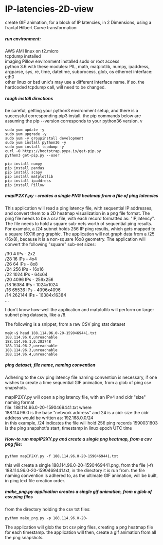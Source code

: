 # IP-latencies-2D-view
create GIF animation, for a block of IP latencies, in 2 Dimensions, using a fractal Hilbert Curve transformation

##### run environment:
AWS AMI linux on t2.micro  
tcpdump installed  
imaging Pillow environment installed
sudo or root access  
python 3.6 with these modules: PIL, math, matplotlib, numpy,  ipaddress, argparse, sys, re, time, datetime, subprocess, glob, os 
ethernet interface: eth0  
other linux or bsd unix's may use a different interface name. if so, the hardcoded tcpdump call, will need to be changed.  

##### rough install directions #####
be careful, getting your python3 environment setup, and there is a successful corresponding pip3 install.  the pip commands below are assuming the pip --version corresponds to your python36 version.  v

```
sudo yum update -y
sudo yum upgrade -y
sudo yum -y groupinstall development
sudo yum install python36 -y
sudo yum install tcpdump -y
curl -O https://bootstrap.pypa.io/get-pip.py
python3 get-pip.py --user

pip install numpy
pip install pandas
pip install scapy
pip install matplotlib
pip install ipaddress
pip install Pillow

```

##### mapIP2XY.py - creates a single PNG heatmap from a file of ping latencies
This application will read a ping latency file, with sequential IP addresses, and convert them to a 2D heatmap visualization in a png file format.  The ping file needs to be a csv file, with each record formatted as: "IP,latency".  The file needs to hold a square sub-nets worth of sequential ping results.  For example, a /24 subnet holds 256 IP ping results, which gets mapped to a square 16X16 png graphic.  The application will not graph data from a /25 (16x8), because it is a non-square 16x8 geometry.  The application will convert the following "square" sub-net sizes:  

/30 4 IPs - 2x2  
/28 16 IPs - 4x4  
/26 64 IPs - 8x8  
/24 256 IPs - 16x16  
/22 1024 IPs - 64x64  
/20 4096 IPs - 256x256  
/18 16384 IPs - 1024x1024  
/16 65536 IPs - 4096x4096  
/14 262144 IPs - 16384x16384   
...

I don't know how-well the application and matplotlib will perform on larger subnet ping datasets, like a /8.  

The following is a snippet, from a raw CSV ping stat dataset

```
me@:~$ head 188.114.96.0-20-1590469441.txt 
188.114.96.0,unreachable
188.114.96.1,0.203748
188.114.96.2,unreachable
188.114.96.3,unreachable
188.114.96.4,unreachable
```

##### ping dataset, file name, naming convention
Adhering to the csv ping latency file naming convention is necessary, if one wishes to create a time sequential GIF animation, from a glob of ping csv snapshots.  

mapIP2XY.py will open a ping latency file, with an IPv4 and cidr "size" naming format  
file: 188.114.96.0-20-1590469441.txt where  
188.114.96.0 is the base "network address" and
24 is a cidr size
the cidr address would be written as:  192.168.0.0/24  
in this example, /24 indicates the file will hold 256 ping records
1590031803 is the ping snapshot's start, timestamp in linux epoch UTC time

##### How-to run mapIP2XY.py and create a single png heatmap, from a csv png file:  

```
python mapIP2XY.py -f 188.114.96.0-20-1590469441.txt
```
this will create a single 188.114.96.0-20-1590469441.png, from the file (-f) 188.114.96.0-20-1590469441.txt, in the directory it is run from.  the file naming convention is adhered to, as the ultimate GIF animation, will be built, in ping text file creation order.  

##### make_png.py application creates a single gif animation, from a glob of csv ping files
from the directory holding the csv txt files:  

```
python make_png.py -p 188.114.96.0-20-
```

The application will glob the txt csv ping files, creating a png heatmap file for each timestamp.  the application will then, create a gif animation from all the png snapshots.




